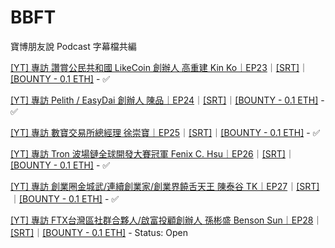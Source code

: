 # BBFT
寶博朋友說 Podcast 字幕檔共編

[[YT] 專訪 讚賞公民共和國 LikeCoin 創辦人 高重建 Kin Ko｜EP23](https://youtu.be/P69AS9ORPmM)｜[[SRT]](https://github.com/dAAAb/BBFT/blob/master/ep23%20_%20%E6%B5%81%E5%8B%95%E6%B0%91%E4%B8%BB%EF%BC%8C%E6%88%91%E5%80%91%E6%8F%A1%E6%9C%89%E5%A4%9A%E5%B0%91%E5%83%B9%E5%80%BC%E3%80%90%E8%AE%9A%E8%B3%9E%E5%85%B1%E5%92%8C%E5%9C%8B%E3%80%91.mp3-%E5%AD%97%E5%B9%95.srt)｜[[BOUNTY - 0.1 ETH]](https://gitcoin.co/issue/dAAAb/BBFT/2/4117) - ✅

[[YT] 專訪 Pelith / EasyDai 創辦人 陳品｜EP24](https://youtu.be/IVYUavzNgns)｜[[SRT]](https://github.com/dAAAb/BBFT/blob/master/ep24_%E4%BD%A0%E6%95%A2%E8%B2%B7%E5%B0%B1%E6%98%AF%E4%BD%A0%E7%9A%84v3.mp3-%E5%AD%97%E5%B9%95.srt)｜[[BOUNTY - 0.1 ETH]](https://gitcoin.co/issue/dAAAb/BBFT/6/4136) - ✅

[[YT] 專訪 數寶交易所總經理 徐崇寶｜EP25](https://youtu.be/xrLd63OH6t0)｜[[SRT]](https://github.com/dAAAb/BBFT/blob/master/ep25%20%E6%AF%94%E7%89%B9%E5%B9%A3%E5%90%88%E9%81%A9%E7%95%B6%E7%90%86%E8%B2%A1%E5%B7%A5%E5%85%B7%E5%97%8E%EF%BC%9F.mp3-%E5%AD%97%E5%B9%95.srt)｜[[BOUNTY - 0.1 ETH]](https://gitcoin.co/issue/dAAAb/BBFT/8/4144) - ✅

[[YT] 專訪 Tron 波場鏈全球開發大賽冠軍 Fenix C. Hsu｜EP26](https://youtu.be/orBz-l2WSvg)｜[[SRT]](https://github.com/dAAAb/BBFT/blob/master/ep26%20diss%20dapp%20%E7%9A%84%E7%94%B7%E4%BA%BA%20%E3%80%90%E4%B8%8D%E6%9C%8D%E4%BE%86%E8%BE%AF%E3%80%91.mp3.mp3-%E5%AD%97%E5%B9%95.srt)｜[[BOUNTY - 0.1 ETH]](https://gitcoin.co/issue/dAAAb/BBFT/10/4163) - ✅

[[YT] 專訪 創業圈金城武/連續創業家/創業界饒舌天王 陳泰谷 TK｜EP27](https://youtu.be/T5oR17WCXOk)｜[[SRT]](https://github.com/dAAAb/BBFT/blob/master/ep27%20%E5%B0%88%E6%B3%A8%E6%96%BC%E6%94%B9%E8%AE%8A%E4%B8%96%E7%95%8C%E3%80%90%E5%89%B5%E6%A5%AD%E7%95%8C%E9%87%91%E5%9F%8E%E6%AD%A6%E3%80%91.mp3-%E5%AD%97%E5%B9%95.srt)｜[[BOUNTY - 0.1 ETH]](https://gitcoin.co/issue/dAAAb/BBFT/8/4144) - ✅

[[YT] 專訪 FTX台灣區社群合夥人/啟富投顧創辦人 孫彬盛 Benson Sun｜EP28](#)｜[[SRT]](https://github.com/dAAAb/BBFT/blob/master/ep28%20%E8%82%A1%E6%B5%B7%E8%8C%AB%E8%8C%AB%EF%BC%8C%E8%B2%A1%E5%AF%8C%E6%96%B9%E8%88%9F%E8%88%AA%E5%90%91%E4%BD%95%E6%96%B9%EF%BC%9F.mp3-%E5%AD%97%E5%B9%95.srt)｜[[BOUNTY - 0.1 ETH]](https://gitcoin.co/issue/dAAAb/BBFT/13/4199) - Status: Open
